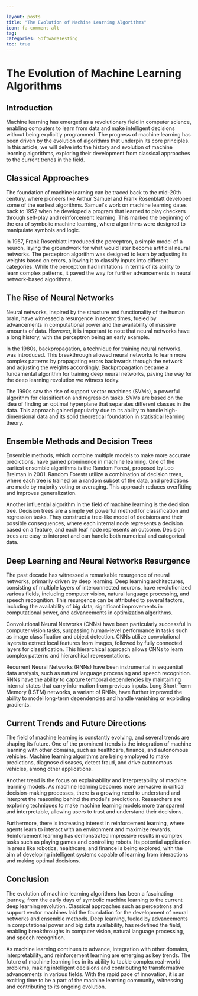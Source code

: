 ```yaml
---

layout: posts
title: "The Evolution of Machine Learning Algorithms"
icon: fa-comment-alt
tag:      
categories: SoftwareTesting
toc: true
---
```




# The Evolution of Machine Learning Algorithms

## Introduction

Machine learning has emerged as a revolutionary field in computer science, enabling computers to learn from data and make intelligent decisions without being explicitly programmed. The progress of machine learning has been driven by the evolution of algorithms that underpin its core principles. In this article, we will delve into the history and evolution of machine learning algorithms, exploring their development from classical approaches to the current trends in the field.

## Classical Approaches

The foundation of machine learning can be traced back to the mid-20th century, where pioneers like Arthur Samuel and Frank Rosenblatt developed some of the earliest algorithms. Samuel's work on machine learning dates back to 1952 when he developed a program that learned to play checkers through self-play and reinforcement learning. This marked the beginning of the era of symbolic machine learning, where algorithms were designed to manipulate symbols and logic.

In 1957, Frank Rosenblatt introduced the perceptron, a simple model of a neuron, laying the groundwork for what would later become artificial neural networks. The perceptron algorithm was designed to learn by adjusting its weights based on errors, allowing it to classify inputs into different categories. While the perceptron had limitations in terms of its ability to learn complex patterns, it paved the way for further advancements in neural network-based algorithms.

## The Rise of Neural Networks

Neural networks, inspired by the structure and functionality of the human brain, have witnessed a resurgence in recent times, fueled by advancements in computational power and the availability of massive amounts of data. However, it is important to note that neural networks have a long history, with the perceptron being an early example.

In the 1980s, backpropagation, a technique for training neural networks, was introduced. This breakthrough allowed neural networks to learn more complex patterns by propagating errors backwards through the network and adjusting the weights accordingly. Backpropagation became a fundamental algorithm for training deep neural networks, paving the way for the deep learning revolution we witness today.

The 1990s saw the rise of support vector machines (SVMs), a powerful algorithm for classification and regression tasks. SVMs are based on the idea of finding an optimal hyperplane that separates different classes in the data. This approach gained popularity due to its ability to handle high-dimensional data and its solid theoretical foundation in statistical learning theory.

## Ensemble Methods and Decision Trees

Ensemble methods, which combine multiple models to make more accurate predictions, have gained prominence in machine learning. One of the earliest ensemble algorithms is the Random Forest, proposed by Leo Breiman in 2001. Random Forests utilize a combination of decision trees, where each tree is trained on a random subset of the data, and predictions are made by majority voting or averaging. This approach reduces overfitting and improves generalization.

Another influential algorithm in the field of machine learning is the decision tree. Decision trees are a simple yet powerful method for classification and regression tasks. They construct a tree-like model of decisions and their possible consequences, where each internal node represents a decision based on a feature, and each leaf node represents an outcome. Decision trees are easy to interpret and can handle both numerical and categorical data.

## Deep Learning and Neural Networks Resurgence

The past decade has witnessed a remarkable resurgence of neural networks, primarily driven by deep learning. Deep learning architectures, consisting of multiple layers of interconnected neurons, have revolutionized various fields, including computer vision, natural language processing, and speech recognition. This resurgence can be attributed to several factors, including the availability of big data, significant improvements in computational power, and advancements in optimization algorithms.

Convolutional Neural Networks (CNNs) have been particularly successful in computer vision tasks, surpassing human-level performance in tasks such as image classification and object detection. CNNs utilize convolutional layers to extract local features from images, followed by fully connected layers for classification. This hierarchical approach allows CNNs to learn complex patterns and hierarchical representations.

Recurrent Neural Networks (RNNs) have been instrumental in sequential data analysis, such as natural language processing and speech recognition. RNNs have the ability to capture temporal dependencies by maintaining internal states that carry information from previous inputs. Long Short-Term Memory (LSTM) networks, a variant of RNNs, have further improved the ability to model long-term dependencies and handle vanishing or exploding gradients.

## Current Trends and Future Directions

The field of machine learning is constantly evolving, and several trends are shaping its future. One of the prominent trends is the integration of machine learning with other domains, such as healthcare, finance, and autonomous vehicles. Machine learning algorithms are being employed to make predictions, diagnose diseases, detect fraud, and drive autonomous vehicles, among other applications.

Another trend is the focus on explainability and interpretability of machine learning models. As machine learning becomes more pervasive in critical decision-making processes, there is a growing need to understand and interpret the reasoning behind the model's predictions. Researchers are exploring techniques to make machine learning models more transparent and interpretable, allowing users to trust and understand their decisions.

Furthermore, there is increasing interest in reinforcement learning, where agents learn to interact with an environment and maximize rewards. Reinforcement learning has demonstrated impressive results in complex tasks such as playing games and controlling robots. Its potential application in areas like robotics, healthcare, and finance is being explored, with the aim of developing intelligent systems capable of learning from interactions and making optimal decisions.

## Conclusion

The evolution of machine learning algorithms has been a fascinating journey, from the early days of symbolic machine learning to the current deep learning revolution. Classical approaches such as perceptrons and support vector machines laid the foundation for the development of neural networks and ensemble methods. Deep learning, fueled by advancements in computational power and big data availability, has redefined the field, enabling breakthroughs in computer vision, natural language processing, and speech recognition.

As machine learning continues to advance, integration with other domains, interpretability, and reinforcement learning are emerging as key trends. The future of machine learning lies in its ability to tackle complex real-world problems, making intelligent decisions and contributing to transformative advancements in various fields. With the rapid pace of innovation, it is an exciting time to be a part of the machine learning community, witnessing and contributing to its ongoing evolution.